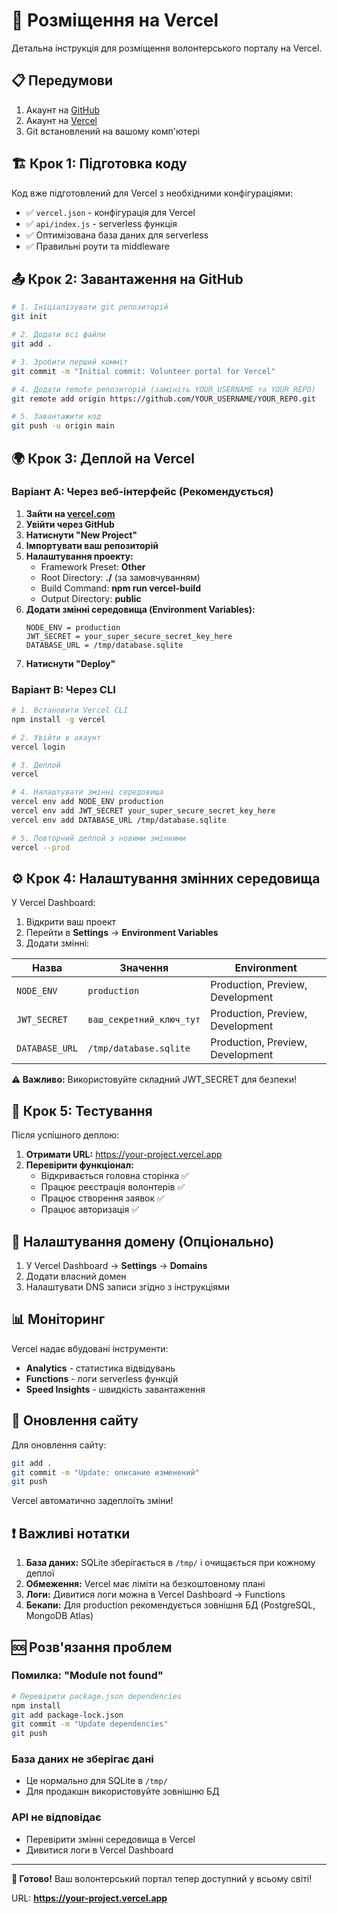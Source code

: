 # 🚀 Розміщення на Vercel

Детальна інструкція для розміщення волонтерського порталу на Vercel.

## 📋 Передумови

1. Акаунт на [GitHub](https://github.com)
2. Акаунт на [Vercel](https://vercel.com)
3. Git встановлений на вашому комп'ютері

## 🏗️ Крок 1: Підготовка коду

Код вже підготовлений для Vercel з необхідними конфігураціями:
- ✅ `vercel.json` - конфігурація для Vercel
- ✅ `api/index.js` - serverless функція
- ✅ Оптимізована база даних для serverless
- ✅ Правильні роути та middleware

## 📤 Крок 2: Завантаження на GitHub

```bash
# 1. Ініціалізувати git репозиторій
git init

# 2. Додати всі файли
git add .

# 3. Зробити перший комміт
git commit -m "Initial commit: Volunteer portal for Vercel"

# 4. Додати remote репозиторій (замініть YOUR_USERNAME та YOUR_REPO)
git remote add origin https://github.com/YOUR_USERNAME/YOUR_REPO.git

# 5. Завантажити код
git push -u origin main
```

## 🌍 Крок 3: Деплой на Vercel

### Варіант A: Через веб-інтерфейс (Рекомендується)

1. **Зайти на [vercel.com](https://vercel.com)**
2. **Увійти через GitHub**
3. **Натиснути "New Project"**
4. **Імпортувати ваш репозиторій**
5. **Налаштування проекту:**
   - Framework Preset: **Other**
   - Root Directory: **./** (за замовчуванням)
   - Build Command: **npm run vercel-build**
   - Output Directory: **public**
6. **Додати змінні середовища (Environment Variables):**
   ```
   NODE_ENV = production
   JWT_SECRET = your_super_secure_secret_key_here
   DATABASE_URL = /tmp/database.sqlite
   ```
7. **Натиснути "Deploy"**

### Варіант B: Через CLI

```bash
# 1. Встановити Vercel CLI
npm install -g vercel

# 2. Увійти в акаунт
vercel login

# 3. Деплой
vercel

# 4. Налаштувати змінні середовища
vercel env add NODE_ENV production
vercel env add JWT_SECRET your_super_secure_secret_key_here
vercel env add DATABASE_URL /tmp/database.sqlite

# 5. Повторний деплой з новими змінними
vercel --prod
```

## ⚙️ Крок 4: Налаштування змінних середовища

У Vercel Dashboard:

1. Відкрити ваш проект
2. Перейти в **Settings** → **Environment Variables**
3. Додати змінні:

| Назва | Значення | Environment |
|-------|----------|-------------|
| `NODE_ENV` | `production` | Production, Preview, Development |
| `JWT_SECRET` | `ваш_секретний_ключ_тут` | Production, Preview, Development |
| `DATABASE_URL` | `/tmp/database.sqlite` | Production, Preview, Development |

**⚠️ Важливо:** Використовуйте складний JWT_SECRET для безпеки!

## 🎯 Крок 5: Тестування

Після успішного деплою:

1. **Отримати URL:** https://your-project.vercel.app
2. **Перевірити функціонал:**
   - Відкривається головна сторінка ✅
   - Працює реєстрація волонтерів ✅
   - Працює створення заявок ✅
   - Працює авторизація ✅

## 🔧 Налаштування домену (Опціонально)

1. У Vercel Dashboard → **Settings** → **Domains**
2. Додати власний домен
3. Налаштувати DNS записи згідно з інструкціями

## 📊 Моніторинг

Vercel надає вбудовані інструменти:
- **Analytics** - статистика відвідувань
- **Functions** - логи serverless функцій
- **Speed Insights** - швидкість завантаження

## 🔄 Оновлення сайту

Для оновлення сайту:
```bash
git add .
git commit -m "Update: описание изменений"
git push
```

Vercel автоматично задеплоїть зміни!

## ❗ Важливі нотатки

1. **База даних:** SQLite зберігається в `/tmp/` і очищається при кожному деплої
2. **Обмеження:** Vercel має ліміти на безкоштовному плані
3. **Логи:** Дивитися логи можна в Vercel Dashboard → Functions
4. **Бекапи:** Для production рекомендується зовнішня БД (PostgreSQL, MongoDB Atlas)

## 🆘 Розв'язання проблем

### Помилка: "Module not found"
```bash
# Перевірити package.json dependencies
npm install
git add package-lock.json
git commit -m "Update dependencies"
git push
```

### База даних не зберігає дані
- Це нормально для SQLite в `/tmp/`
- Для продакшн використовуйте зовнішню БД

### API не відповідає
- Перевірити змінні середовища в Vercel
- Дивитися логи в Vercel Dashboard

---

**🎉 Готово!** Ваш волонтерський портал тепер доступний у всьому світі!

URL: **https://your-project.vercel.app**
